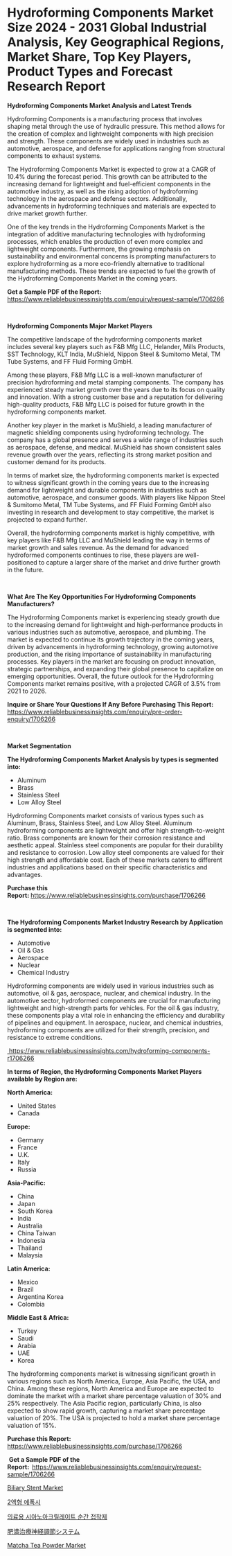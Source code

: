<p><h1>Hydroforming Components Market Size 2024 - 2031 Global Industrial Analysis, Key Geographical Regions, Market Share, Top Key Players, Product Types and Forecast Research Report</h1></p><p><strong>Hydroforming Components Market Analysis and Latest Trends</strong></p>
<p><p>Hydroforming Components is a manufacturing process that involves shaping metal through the use of hydraulic pressure. This method allows for the creation of complex and lightweight components with high precision and strength. These components are widely used in industries such as automotive, aerospace, and defense for applications ranging from structural components to exhaust systems.</p><p>The Hydroforming Components Market is expected to grow at a CAGR of 10.4% during the forecast period. This growth can be attributed to the increasing demand for lightweight and fuel-efficient components in the automotive industry, as well as the rising adoption of hydroforming technology in the aerospace and defense sectors. Additionally, advancements in hydroforming techniques and materials are expected to drive market growth further.</p><p>One of the key trends in the Hydroforming Components Market is the integration of additive manufacturing technologies with hydroforming processes, which enables the production of even more complex and lightweight components. Furthermore, the growing emphasis on sustainability and environmental concerns is prompting manufacturers to explore hydroforming as a more eco-friendly alternative to traditional manufacturing methods. These trends are expected to fuel the growth of the Hydroforming Components Market in the coming years.</p></p>
<p><strong>Get a Sample PDF of the Report:&nbsp;</strong> <a href="https://www.reliablebusinessinsights.com/enquiry/request-sample/1706266">https://www.reliablebusinessinsights.com/enquiry/request-sample/1706266</a></p>
<p>&nbsp;</p>
<p><strong>Hydroforming Components Major Market Players</strong></p>
<p><p>The competitive landscape of the hydroforming components market includes several key players such as F&B Mfg LLC, Helander, Mills Products, SST Technology, KLT India, MuShield, Nippon Steel & Sumitomo Metal, TM Tube Systems, and FF Fluid Forming GmbH.</p><p>Among these players, F&B Mfg LLC is a well-known manufacturer of precision hydroforming and metal stamping components. The company has experienced steady market growth over the years due to its focus on quality and innovation. With a strong customer base and a reputation for delivering high-quality products, F&B Mfg LLC is poised for future growth in the hydroforming components market.</p><p>Another key player in the market is MuShield, a leading manufacturer of magnetic shielding components using hydroforming technology. The company has a global presence and serves a wide range of industries such as aerospace, defense, and medical. MuShield has shown consistent sales revenue growth over the years, reflecting its strong market position and customer demand for its products.</p><p>In terms of market size, the hydroforming components market is expected to witness significant growth in the coming years due to the increasing demand for lightweight and durable components in industries such as automotive, aerospace, and consumer goods. With players like Nippon Steel & Sumitomo Metal, TM Tube Systems, and FF Fluid Forming GmbH also investing in research and development to stay competitive, the market is projected to expand further.</p><p>Overall, the hydroforming components market is highly competitive, with key players like F&B Mfg LLC and MuShield leading the way in terms of market growth and sales revenue. As the demand for advanced hydroformed components continues to rise, these players are well-positioned to capture a larger share of the market and drive further growth in the future.</p></p>
<p>&nbsp;</p>
<p><strong>What Are The Key Opportunities For Hydroforming Components Manufacturers?</strong></p>
<p><p>The Hydroforming Components market is experiencing steady growth due to the increasing demand for lightweight and high-performance products in various industries such as automotive, aerospace, and plumbing. The market is expected to continue its growth trajectory in the coming years, driven by advancements in hydroforming technology, growing automotive production, and the rising importance of sustainability in manufacturing processes. Key players in the market are focusing on product innovation, strategic partnerships, and expanding their global presence to capitalize on emerging opportunities. Overall, the future outlook for the Hydroforming Components market remains positive, with a projected CAGR of 3.5% from 2021 to 2026.</p></p>
<p><strong>Inquire or Share Your Questions If Any Before Purchasing This Report:</strong> <a href="https://www.reliablebusinessinsights.com/enquiry/pre-order-enquiry/1706266">https://www.reliablebusinessinsights.com/enquiry/pre-order-enquiry/1706266</a></p>
<p>&nbsp;</p>
<p><strong>Market Segmentation</strong></p>
<p><strong>The Hydroforming Components Market Analysis by types is segmented into:</strong></p>
<p><ul><li>Aluminum</li><li>Brass</li><li>Stainless Steel</li><li>Low Alloy Steel</li></ul></p>
<p><p>Hydroforming Components market consists of various types such as Aluminum, Brass, Stainless Steel, and Low Alloy Steel. Aluminum hydroforming components are lightweight and offer high strength-to-weight ratio. Brass components are known for their corrosion resistance and aesthetic appeal. Stainless steel components are popular for their durability and resistance to corrosion. Low alloy steel components are valued for their high strength and affordable cost. Each of these markets caters to different industries and applications based on their specific characteristics and advantages.</p></p>
<p><strong>Purchase this Report:&nbsp;</strong><a href="https://www.reliablebusinessinsights.com/purchase/1706266">https://www.reliablebusinessinsights.com/purchase/1706266</a></p>
<p>&nbsp;</p>
<p><strong>The Hydroforming Components Market Industry Research by Application is segmented into:</strong></p>
<p><ul><li>Automotive</li><li>Oil & Gas</li><li>Aerospace</li><li>Nuclear</li><li>Chemical Industry</li></ul></p>
<p><p>Hydroforming components are widely used in various industries such as automotive, oil & gas, aerospace, nuclear, and chemical industry. In the automotive sector, hydroformed components are crucial for manufacturing lightweight and high-strength parts for vehicles. For the oil & gas industry, these components play a vital role in enhancing the efficiency and durability of pipelines and equipment. In aerospace, nuclear, and chemical industries, hydroforming components are utilized for their strength, precision, and resistance to extreme conditions.</p></p>
<p><a href="https://www.reliablebusinessinsights.com/hydroforming-components-r1706266">&nbsp;https://www.reliablebusinessinsights.com/hydroforming-components-r1706266</a></p>
<p><strong>In terms of Region, the Hydroforming Components Market Players available by Region are:</strong></p>
<p>
    <p> <strong> North America: </strong>
        <ul>
            <li>United States</li>
            <li>Canada</li>
        </ul>
        </p> 
    <p> <strong> Europe: </strong>
        <ul>
            <li>Germany</li>
            <li>France</li>
            <li>U.K.</li>
            <li>Italy</li>
            <li>Russia</li>
        </ul>
        </p> 
    <p> <strong> Asia-Pacific: </strong>
        <ul>
            <li>China</li>
            <li>Japan</li>
            <li>South Korea</li>
            <li>India</li>
            <li>Australia</li>
            <li>China Taiwan</li>
            <li>Indonesia</li>
            <li>Thailand</li>
            <li>Malaysia</li>
        </ul>
        </p> 
    <p> <strong> Latin America: </strong>
        <ul>
            <li>Mexico</li>
            <li>Brazil</li>
            <li>Argentina Korea</li>
            <li>Colombia</li>
        </ul>
        </p> 
    <p> <strong> Middle East & Africa: </strong>
        <ul>
            <li>Turkey</li>
            <li>Saudi</li>
            <li>Arabia</li>
            <li>UAE</li>
            <li>Korea</li>
        </ul>
    </p>
    </p>
<p><p>The hydroforming components market is witnessing significant growth in various regions such as North America, Europe, Asia Pacific, the USA, and China. Among these regions, North America and Europe are expected to dominate the market with a market share percentage valuation of 30% and 25% respectively. The Asia Pacific region, particularly China, is also expected to show rapid growth, capturing a market share percentage valuation of 20%. The USA is projected to hold a market share percentage valuation of 15%.</p></p>
<p><strong>Purchase this Report: </strong><a href="https://www.reliablebusinessinsights.com/purchase/1706266">https://www.reliablebusinessinsights.com/purchase/1706266</a></p>
<p>&nbsp;<strong>Get a Sample PDF of the Report:&nbsp;&nbsp;</strong><a href="https://www.reliablebusinessinsights.com/enquiry/request-sample/1706266">https://www.reliablebusinessinsights.com/enquiry/request-sample/1706266</a></p>
<p><strong></strong></p>
<p><p><a href="https://github.com/edytherolanlouisejk1miz0wig/Market-Research-Report-List-2/blob/main/biliary-stent-market.md">Biliary Stent Market</a></p><p><a href="https://github.com/OwenHamiytll568745/Market-Research-Report-List-2/blob/main/4227008109854.md">2액형 에폭시</a></p><p><a href="https://github.com/brendon65677/Market-Research-Report-List-1/blob/main/5201470109855.md">의료용 시아노아크릴레이트 순간 접착제</a></p><p><a href="https://github.com/AaronVargas43/Market-Research-Report-List-2/blob/main/4124928125349.md">肥満治療神経調節システム</a></p><p><a href="https://issuu.com/reportprime-2/docs/matcha-tea-powder-market-size-2030.pptx">Matcha Tea Powder Market</a></p></p>